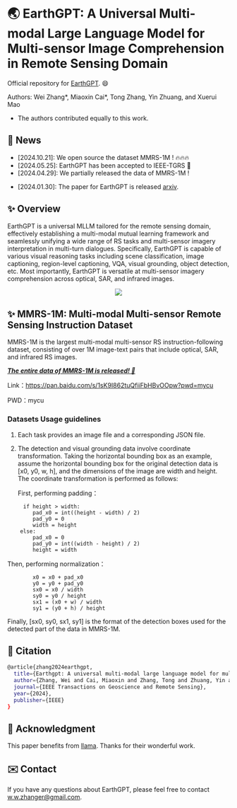 # 🌏 EarthGPT: A Universal Multi-modal Large Language Model for Multi-sensor Image Comprehension in Remote Sensing Domain 

Official repository for [EarthGPT](https://arxiv.org/abs/2401.16822). :smile: 

Authors: Wei Zhang*, Miaoxin Cai*, Tong Zhang, Yin Zhuang, and Xuerui Mao
* The authors contributed equally to this work.
  
## :mega: News
- [2024.10.21]: We open source the dataset MMRS-1M ! :fire::fire::fire:
- [2024.05.25]: EarthGPT has been accepted to IEEE-TGRS 🎉 
- [2024.04.29]: We partially released the data of MMRS-1M ! 
* [2024.01.30]: The paper for EarthGPT is released [arxiv](https://arxiv.org/abs/2401.16822). 

##  :sparkles: Overview
EarthGPT is a universal MLLM tailored for the remote sensing domain, effectively establishing a multi-modal mutual learning framework and seamlessly unifying a wide range of RS tasks and multi-sensor imagery interpretation in multi-turn dialogues. Specifically, EarthGPT is capable of various visual reasoning tasks including scene classification, image captioning, region-level captioning, VQA, visual grounding, object detection, etc. Most importantly, EarthGPT is versatile at multi-sensor imagery comprehension across optical, SAR, and infrared images. 
<div align="center">
  <img src="images/examples.png">
</div>

##  :sparkles: MMRS-1M: Multi-modal Multi-sensor Remote Sensing Instruction Dataset
MMRS-1M is the largest multi-modal multi-sensor RS instruction-following dataset, consisting of over 1M image-text pairs that include optical, SAR, and infrared RS images. 

<u>___The entire data of MMRS-1M is released! 🚀___</u>

Link：https://pan.baidu.com/s/1sK9I862tuQfiiFbHBvOOpw?pwd=mycu 

PWD：mycu

### Datasets Usage guidelines
1. Each task provides an image file and a corresponding JSON file.
2. The detection and visual grounding data involve coordinate transformation. Taking the horizontal bounding box as an example, assume the horizontal bounding box for the original detection data  is [x0, y0, w, h], and the dimensions of the image are width and height. The coordinate transformation is performed as follows:
   
   First, performing padding：
```Shell
     if height > width:
        pad_x0 = int((height - width) / 2)
        pad_y0 = 0
        width = height
    else:
        pad_x0 = 0
        pad_y0 = int((width - height) / 2)
        height = width
```
   Then, performing normalization：
```Shell
        x0 = x0 + pad_x0
        y0 = y0 + pad_y0
        sx0 = x0 / width
        sy0 = y0 / height
        sx1 = (x0 + w) / width
        sy1 = (y0 + h) / height
```
Finally, [sx0, sy0, sx1, sy1] is the format of the detection boxes used for the detected part of the data in MMRS-1M.




## :bookmark: Citation
```bash
@article{zhang2024earthgpt,
  title={Earthgpt: A universal multi-modal large language model for multi-sensor image comprehension in remote sensing domain},
  author={Zhang, Wei and Cai, Miaoxin and Zhang, Tong and Zhuang, Yin and Mao, Xuerui},
  journal={IEEE Transactions on Geoscience and Remote Sensing},
  year={2024},
  publisher={IEEE}
}
```

## :memo: Acknowledgment
This paper benefits from [llama](https://github.com/facebookresearch/llama). Thanks for their wonderful work.

## :envelope: Contact
If you have any questions about EarthGPT, please feel free to contact w.w.zhanger@gmail.com.

